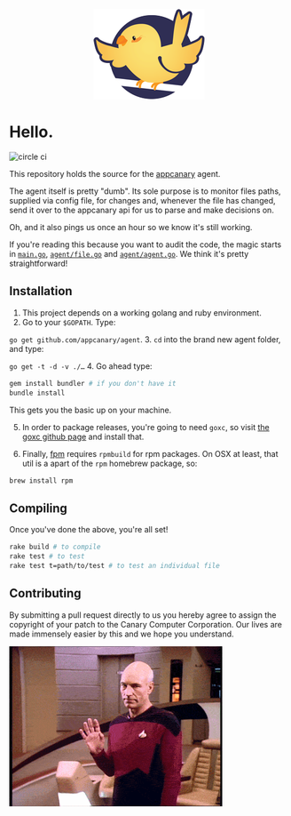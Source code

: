 <div style="text-align:center">
  <a href="https://appcanary.com"><img src="https://github.com/appcanary/agent/raw/master/appcanary.png" /></a>
</div>

# Hello.

![circle ci](https://circleci.com/gh/appcanary/agent.png?circle-token=e005a24f2a9e1202caede198cb41d3c09e3eccd6)

This repository holds the source for the [appcanary](https://appcanary.com) agent. 

The agent itself is pretty "dumb". Its sole purpose is to monitor files paths, supplied via config file, for changes and, whenever the file has changed, send it over to the appcanary api for us to parse and make decisions on.

Oh, and it also pings us once an hour so we know it's still working.

If you're reading this because you want to audit the code, the magic starts in [`main.go`](https://github.com/appcanary/agent/blob/master/main.go), [`agent/file.go`](https://github.com/appcanary/agent/blob/master/agent/file.go) and [`agent/agent.go`](https://github.com/appcanary/agent/blob/master/agent/agent.go). We think it's pretty straightforward!

## Installation

1. This project depends on a working golang and ruby environment. 
2. Go to your `$GOPATH`. Type: 

  `go get github.com/appcanary/agent`.
3. `cd` into the brand new agent folder, and type: 

  `go get -t -d -v ./…`
4. Go ahead type: 

  ```bash
gem install bundler # if you don't have it
bundle install
```

This gets you the basic up on your machine.

5. In order to package releases, you're going to need `goxc`, so visit [the goxc github page](https://github.com/laher/goxc) and install that.

6. Finally, [fpm](https://github.com/jordansissel/fpm/) requires `rpmbuild` for rpm packages. On OSX at least, that util is a apart of the `rpm` homebrew package, so:

```bash
brew install rpm
```

## Compiling

Once you've done the above, you're all set!

```bash
rake build # to compile
rake test # to test
rake test t=path/to/test # to test an individual file
```

## Contributing

By submitting a pull request directly to us you hereby agree to assign the copyright of your patch to the Canary Computer Corporation. Our lives are made immensely easier by this and we hope you understand.


![hullo](https://github.com/appcanary/agent/raw/master/readme.gif)
